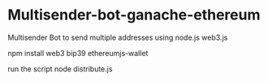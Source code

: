 # Multisender-bot-ganache-ethereum
Multisender Bot to send multiple addresses using node.js web3.js

npm install web3 bip39 ethereumjs-wallet

run the script
node distribute.js
